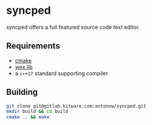 # syncped

syncped offers a full featured source code text editor.

## Requirements

- [cmake](http://www.cmake.org/)
- [wex lib](https://github.com/antonvw/wex/)
- a `c++17` standard supporting compiler

## Building

```bash
git clone git@gitlab.kitware.com:antonvw/syncped.git
mkdir build && cd build
cmake .. && make
```
